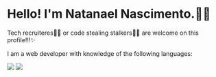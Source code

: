 <h1>Hello! I'm Natanael Nascimento.🙋🏾</h1>
<p>Tech recruiteres🧑‍💻 or code stealing stalkers🕵️‍♂️ are welcome on this profile!!!✨</p>
<p>I am a web developer with knowledge of the following languages:</p>
<img src="https://upload.wikimedia.org/wikipedia/commons/6/61/HTML5_logo_and_wordmark.svg">
<img src="https://cdn.freebiesupply.com/logos/large/2x/css3-logo-png-transparent.png">


